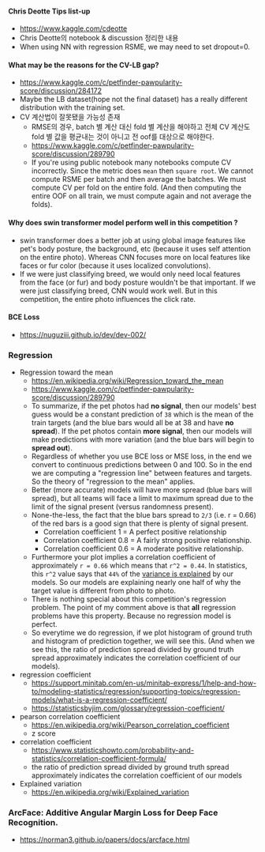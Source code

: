 #### Chris Deotte Tips list-up

* https://www.kaggle.com/cdeotte
* Chris Deotte의 notebook & discussion 정리한 내용
* When using NN with regression RSME, we may need to set dropout=0.





#### What may be the reasons  for the CV-LB gap?

* https://www.kaggle.com/c/petfinder-pawpularity-score/discussion/284172
* Maybe the LB dataset(hope not the final dataset) has a really different distribution with the training set.
* CV 계산법이 잘못됐을 가능성 존재
  * RMSE의 경우, batch 별 계산 대신 fold 별 계산을 해야하고 전체 CV 계산도 fold 별 값을 평균내는 것이 아니고 전 oof를 대상으로 해야한다.
  * https://www.kaggle.com/c/petfinder-pawpularity-score/discussion/289790
  * If you're using public notebook many notebooks compute CV incorrectly. Since the metric does `mean` then `square root`. We cannot compute RSME per batch and then average the batches. We must compute CV per fold on the entire fold. (And then computing the entire OOF on all train, we must compute again and not average the folds).



#### Why does swin transformer model perform well in this competition ?

* swin transformer does a better job at using global image features like pet's body posture, the background, etc (because it uses self attention on the entire photo). Whereas CNN focuses more on local features like faces or fur color (because it uses localized convolutions).
* If we were just classifying breed, we would only need local features from the face (or fur) and body posture wouldn't be that important. If we were just classifying breed, CNN would work well. But in this competition, the entire photo influences the click rate.



#### BCE Loss

* https://nuguziii.github.io/dev/dev-002/



### Regression

* Regression toward the mean
  * https://en.wikipedia.org/wiki/Regression_toward_the_mean
  * https://www.kaggle.com/c/petfinder-pawpularity-score/discussion/289790
  * To summarize, if the pet photos had **no signal**, then our models' best guess would be a constant prediction of `38` which is the mean of the train targets (and the blue bars would all be at 38 and have **no spread**). If the pet photos contain **more signal**, then our models will make predictions with more variation (and the blue bars will begin to **spread out**).
  * Regardless of whether you use BCE loss or MSE loss, in the end we convert to continuous predictions between 0 and 100. So in the end we are computing a "regression line" between features and targets. So the theory of "regression to the mean" applies.
  * Better (more accurate) models will have more spread (blue bars will spread), but all teams will face a limit to maximum spread due to the limit of the signal present (versus randomness present).
  * None-the-less, the fact that the blue bars spread to `2/3` (i.e. r = 0.66) of the red bars is a good sign that there is plenty of signal present.
    * Correlation coefficient 1 = A perfect positive relationship
    * Correlation coefficient 0.8 = A fairly strong positive relationship.
    * Correlation coefficient 0.6 = A moderate positive relationship.
  * Furthermore your plot implies a correlation coefficient of approximately `r = 0.66` which means that `r^2 = 0.44`. In statistics, this `r^2` value says that `44%` of the [variance is explained](https://en.wikipedia.org/wiki/Explained_variation) by our models. So our models are explaining nearly one half of why the target value is different from photo to photo.
  * There is nothing special about this competition's regression problem. The point of my comment above is that **all** regression problems have this property. Because no regression model is perfect.
  * So everytime we do regression, if we plot histogram of ground truth and histogram of prediction together, we will see this. (And when we see this, the ratio of prediction spread divided by ground truth spread approximately indicates the correlation coefficient of our models).
* regression coefficient
  * https://support.minitab.com/en-us/minitab-express/1/help-and-how-to/modeling-statistics/regression/supporting-topics/regression-models/what-is-a-regression-coefficient/
  * https://statisticsbyjim.com/glossary/regression-coefficient/
* pearson correlation coefficient
  * https://en.wikipedia.org/wiki/Pearson_correlation_coefficient
  * z score
* correlation coefficient
  * https://www.statisticshowto.com/probability-and-statistics/correlation-coefficient-formula/
  * the ratio of prediction spread divided by ground truth spread approximately indicates the correlation coefficient of our models
* Explained variation
  * https://en.wikipedia.org/wiki/Explained_variation



### ArcFace: Additive Angular Margin Loss for Deep Face Recognition.

* https://norman3.github.io/papers/docs/arcface.html
